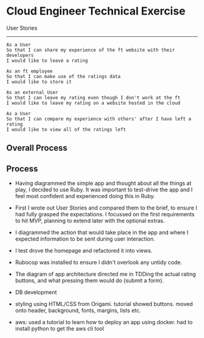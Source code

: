 # Cloud Engineer Technical Exercise

User Stories
_____________

```
As a User
So that I can share my experience of the ft website with their developers
I would like to leave a rating

As an ft employee
So that I can make use of the ratings data
I would like to store it

As an external User
So that I can leave my rating even though I don't work at the ft
I would like to leave my rating on a website hosted in the cloud
```


```
As a User
So that I can compare my experience with others' after I have left a rating
I would like to view all of the ratings left
```


## Overall Process



## Process

* Having diagrammed the simple app and thought about all the things at play, I decided to use Ruby.  It was important to test-drive the app and I feel most confident and experienced doing this in Ruby.

* First I wrote out User Stories and compared them to the brief, to ensure I had fully grasped the expectations. I focussed on the first requirements to hit MVP, planning to extend later with the optional extras.

* I diagrammed the action that would take place in the app and where I expected information to be sent during user interaction.

* I test drove the homepage and refactored it into views.

* Rubocop was installed to ensure I didn't overlook any untidy code.

* The diagram of app architecture directed me in TDDing the actual rating buttons, and what pressing them would do (submit a form).

* DB development

* styling using HTML/CSS from Origami.  tutorial showed buttons.  moved onto header, background, fonts, margins, lists etc.

* aws: used a tutorial to learn how to deploy an app using docker.  had to install python to get the aws cli tool
